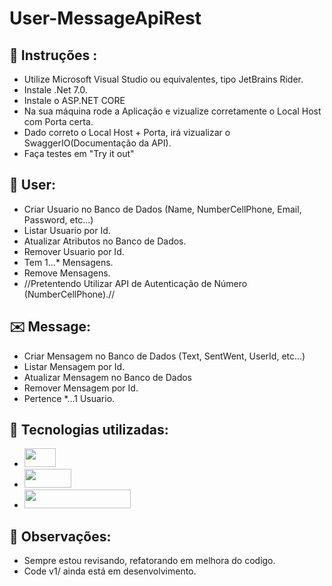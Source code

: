 # User-MessageApiRest

## 📂 Instruções :
- Utilize Microsoft Visual Studio ou equivalentes, tipo JetBrains Rider.
- Instale .Net 7.0.
- Instale o ASP.NET CORE
- Na sua máquina rode a Aplicação e vizualize corretamente o Local Host com Porta certa.
- Dado correto o Local Host + Porta, irá vizualizar o SwaggerIO(Documentação da API).
- Faça testes em "Try it out"

## 🧑 User:
- Criar Usuario no Banco de Dados (Name, NumberCellPhone, Email, Password, etc...)
- Listar Usuario por Id.
- Atualizar Atributos no Banco de Dados.
- Remover Usuario por Id.
- Tem 1...* Mensagens.
- Remove Mensagens.
- //Pretentendo Utilizar API de Autenticação de Número (NumberCellPhone).//

## ✉️ Message:
- Criar Mensagem no Banco de Dados (Text, SentWent, UserId, etc...)
- Listar Mensagem por Id.
- Atualizar Mensagem no Banco de Dados
- Remover Mensagem por Id.
- Pertence *...1 Usuario.


## 🔧 Tecnologias utilizadas: 
- <img width="50" height="30" src ="https://img.shields.io/badge/C%23-239120?style=for-the-badge&logo=c-sharp&logoColor=white" />  
- <img width="75" height="30" src ="https://img.shields.io/badge/.NET-5C2D91?style=for-the-badge&logo=.net&logoColor=white" /> 
- <img width="170" height="30" src ="https://img.shields.io/badge/Microsoft_SQL_Server-CC2927?style=for-the-badge&logo=microsoft-sql-server&logoColor=white" /> 

## 📌 Observações:
- Sempre estou revisando, refatorando em melhora do codigo.
- Code v1/ ainda está em desenvolvimento.
